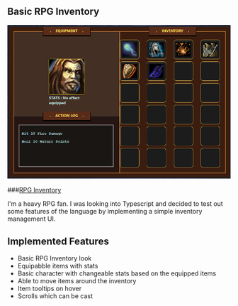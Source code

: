 ## Basic RPG Inventory

![Tux, the Linux mascot](./public/img_1.png)

###[RPG Inventory ](https://nrobert-dev.github.io/typescript-rpg-inventory/)

I'm a heavy RPG fan. I was looking into Typescript and decided to test out
some features of the language by implementing a simple inventory management UI.

## Implemented Features

* Basic RPG Inventory look
* Equipabble items with stats
* Basic character with changeable stats based on the equipped items
* Able to move items around the inventory
* Item tooltips on hover
* Scrolls which can be cast



